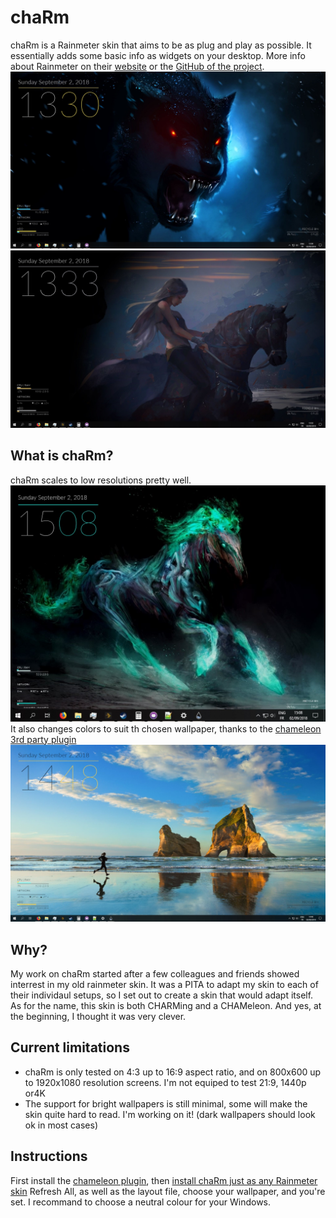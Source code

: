 # chaRm

chaRm is a Rainmeter skin that aims to be as plug and play as possible. It essentially adds some basic info as widgets on your desktop. 
More info about Rainmeter on their [website](https://www.rainmeter.net/) or the [GitHub of the project](https://github.com/rainmeter/rainmeter).
![This is chaRm](/doc/pic/Screen1.jpg)
![This also chaRm](/doc/pic/Screen2.jpg)

## What is chaRm?

chaRm scales to low resolutions pretty well.
![Low Rez and chaRm](/doc/pic/ScreenSizeDemo.jpg)
It also changes colors to suit th chosen wallpaper, thanks to the [chameleon 3rd party plugin](https://github.com/socks-the-fox/Chameleon)
![Bright Wallpaper and chaRm](/doc/pic/LightBackgroundDemo.jpg)

## Why?

My work on chaRm started after a few colleagues and friends showed interrest in my old rainmeter skin. It was a PITA to adapt my skin to each of their individaul setups, so I set out to create a skin that would adapt itself.
As for the name, this skin is both CHARMing and a CHAMeleon. And yes, at the beginning, I thought it was very clever.

## Current limitations

- chaRm is only tested on 4:3 up to 16:9 aspect ratio, and on 800x600 up to 1920x1080 resolution screens. I'm not equiped to test 21:9, 1440p or4K
- The support for bright wallpapers is still minimal, some will make the skin quite hard to read. I'm working on it! (dark wallpapers should look ok in most cases)

## Instructions

First install the [chameleon plugin](https://software.socksthefox.net/chameleon/), then [install chaRm just as any Rainmeter skin](https://docs.rainmeter.net/manual/installing-skins/)
Refresh All, as well as the layout file, choose your wallpaper, and you're set. I recommand to choose a neutral colour for your Windows.
